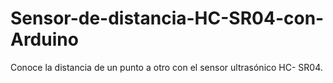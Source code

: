 # Sensor-de-distancia-HC-SR04-con-Arduino
Conoce la distancia de un punto a otro con el sensor ultrasónico HC- SR04.
